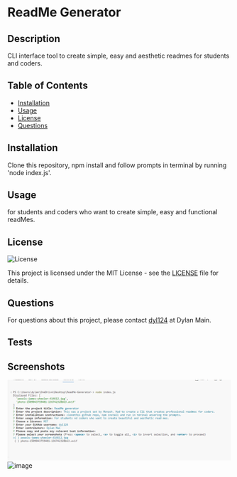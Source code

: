 # ReadMe Generator

## Description
CLI interface tool to create simple, easy and aesthetic readmes for students and coders.

## Table of Contents
- [Installation](#installation)
- [Usage](#usage)
- [License](#license)
- [Questions](#questions)

## Installation
Clone this repository, npm install and follow prompts in terminal by running 'node index.js'.

## Usage
for students and coders who want to create simple, easy and functional readMes.

## License
![License](https://img.shields.io/badge/License-MIT-brightgreen)

This project is licensed under the MIT License - see the [LICENSE](LICENSE) file for details.

## Questions
For questions about this project, please contact [dyl124](https://github.com/dyl124) at Dylan Main.

## Tests


## Screenshots
![Alt Text](./screenshots/screenshot.png)
<img width="677" alt="image" src="https://github.com/dyl124/ReadMe-Generator-/assets/142150017/810c7c78-7189-4ab7-95f6-cfa7eeb07236">
